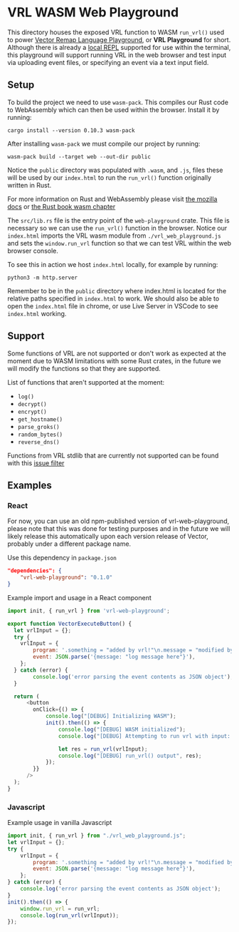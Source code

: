 # VRL WASM Web Playground

This directory houses the exposed VRL function to WASM `run_vrl()` used to
power [Vector Remap Language Playground][vrl-playground], or **VRL Playground**
for short. Although there is already a [local REPL][vrl-repl] supported for 
use within the terminal, this playground will support running VRL in the web
browser and test input via uploading event files, or specifying an event via
a text input field.

## Setup

To build the project we need to use `wasm-pack`. This compiles our Rust code
to WebAssembly which can then be used within the browser. Install it by running:

```shell
cargo install --version 0.10.3 wasm-pack
```

After installing `wasm-pack` we must compile our project by running:

```shell
wasm-pack build --target web --out-dir public
```

Notice the `public` directory was populated with `.wasm`, and `.js`,
files these will be used by our `index.html` to run the `run_vrl()`
function originally written in Rust.

For more information on Rust and WebAssembly please visit
[the mozilla docs][mozilla-wasm-rust-docs] or
[the Rust book wasm chapter][rust-book-wasm]

The `src/lib.rs` file is the entry point of the `web-playground` crate.
This file is necessary so we can use the `run_vrl()` function in the browser.
Notice our `index.html` imports the VRL wasm module from `./vrl_web_playground.js`
and sets the `window.run_vrl` function so that we can test VRL within
the web browser console.

To see this in action we host `index.html` locally, for example by running:

```shell
python3 -m http.server
```

Remember to be in the `public` directory where index.html is located for the
relative paths specified in `index.html` to work.
We should also be able to open the `index.html` file in chrome, or use Live Server
in VSCode to see `index.html` working.

## Support

Some functions of VRL are not supported or don't work as expected at the
moment due to WASM limitations with some Rust crates, in
the future we will modify the functions so that they are supported.

List of functions that aren't supported at the moment:

- `log()`
- `decrypt()`
- `encrypt()`
- `get_hostname()`
- `parse_groks()`
- `random_bytes()`
- `reverse_dns()`

Functions from VRL stdlib that are currently not supported can be found
with this [issue filter][vrl-wasm-unsupported-filter] 

## Examples

### React

For now, you can use an old npm-published version of vrl-web-playground,
please note that this was done for testing purposes and in the future we
will likely release this automatically upon each version release of Vector,
probably under a different package name.

Use this dependency in `package.json`
```json
"dependencies": {
    "vrl-web-playground": "0.1.0"
}
```

Example import and usage in a React component
```javascript
import init, { run_vrl } from 'vrl-web-playground';

export function VectorExecuteButton() {
  let vrlInput = {};
  try {
    vrlInput = {
        program: '.something = "added by vrl!"\n.message = "modified by vrl!"',
        event: JSON.parse('{message: "log message here"}'),
    };
  } catch (error) {
        console.log('error parsing the event contents as JSON object');
  }

  return (
      <button
        onClick={() => {
            console.log("[DEBUG] Initializing WASM");
            init().then(() => {
                console.log("[DEBUG] WASM initialized");
                console.log("[DEBUG] Attempting to run vrl with input: ", vrlInput);

                let res = run_vrl(vrlInput);
                console.log("[DEBUG] run_vrl() output", res);
            });
        }}
      />
  );
}
```

### Javascript

Example usage in vanilla Javascript

```javascript
import init, { run_vrl } from "./vrl_web_playground.js";
let vrlInput = {};
try {
    vrlInput = {
        program: '.something = "added by vrl!"\n.message = "modified by vrl!"',
        event: JSON.parse('{message: "log message here"}'),
    };
} catch (error) {
    console.log('error parsing the event contents as JSON object');
}
init().then(() => {
    window.run_vrl = run_vrl;
    console.log(run_vrl(vrlInput));
});
```

[vector]: https://vector.dev
[vrl]: https://vrl.dev
[vrl-playground]: https://github.com/vectordotdev/vector/issues/14653
[mozilla-wasm-rust-docs]: https://developer.mozilla.org/en-US/docs/WebAssembly/Rust_to_wasm
[rust-book-wasm]: https://rustwasm.github.io/docs/book/
[vrl-repl]: https://github.com/vectordotdev/vector/tree/master/lib/vrl/cli
[vrl-wasm-unsupported-filter]: https://github.com/vectordotdev/vector/issues?q=is%3Aopen+is%3Aissue+label%3A%22vrl%3A+playground%22+wasm+compatible
